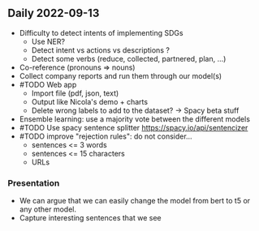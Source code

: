 ## Daily 2022-09-13
- Difficulty to detect intents of implementing SDGs
	- Use NER?
	- Detect intent vs actions vs descriptions ?
	- Detect some verbs (reduce, collected, partnered, plan, ...)
- Co-reference (pronouns => nouns)
- Collect company reports and run them through our model(s)
- #TODO Web app 
	- Import file (pdf, json, text)
	- Output like Nicola's demo + charts
	- Delete wrong labels to add to the dataset? -> Spacy beta stuff
- Ensemble learning: use a majority vote between the different models
- #TODO Use spacy sentence splitter https://spacy.io/api/sentencizer
- #TODO improve "rejection rules": do not consider... 
	- sentences <= 3 words
	- sentences <= 15 characters
	- URLs

### Presentation
- We can argue that we can easily change the model from bert to t5 or any other model.
- Capture interesting sentences that we see